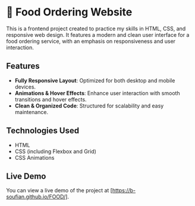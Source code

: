 # 🍔 Food Ordering Website

This is a frontend project created to practice my skills in HTML, CSS, and responsive web design. It features a modern and clean user interface for a food ordering service, with an emphasis on responsiveness and user interaction.

## Features

- **Fully Responsive Layout**: Optimized for both desktop and mobile devices.
- **Animations & Hover Effects**: Enhance user interaction with smooth transitions and hover effects.
- **Clean & Organized Code**: Structured for scalability and easy maintenance.

## Technologies Used

- HTML
- CSS (including Flexbox and Grid)
- CSS Animations

## Live Demo

You can view a live demo of the project at [https://b-soufian.github.io/FOOD/].


